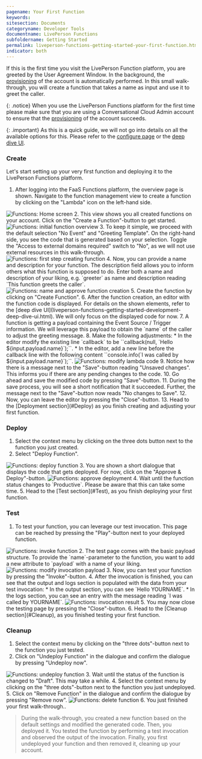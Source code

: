 ```yaml
---
pagename: Your First Function
keywords:
sitesection: Documents
categoryname: Developer Tools
documentname: LivePerson Functions
subfoldername: Getting Started
permalink: liveperson-functions-getting-started-your-first-function.html
indicator: both
---
```


If this is the first time you visit the LivePerson Function platform, you are greeted by the User Agreement Window. In the background, the [provisioning](liveperson-functions-provisioning.html) of the account is automatically performed. In this small walk-through, you will create a function that takes a name as input and use it to greet the caller.

{: .notice}
When you use the LivePerson Functions platform for the first time please make sure that you are using a Conversational Cloud Admin account to ensure that the [provisioning](liveperson-functions-provisioning.html) of the account succeeds.

{: .important}
As this is a quick guide, we will not go into details on all the available options for this. Please refer to the [configure page](liveperson-functions-getting-started-configuration.html) or the [deep dive UI](liveperson-functions-getting-started-development-deep-dive-ui.html).

### Create

Let's start setting up your very first function and deploying it to the LivePerson Functions platform.
1. After logging into the FaaS Functions platform, the overview page is shown. Navigate to the function management view to create a function by clicking on the "Lambda" icon on the left-hand side.
 <img class="fancyimage" alt="Functions: Home screen" src="img/functions/functions_home.png">
2. This view shows you all created functions on your account. Click on the "Create a Function"-button to get started.
 <img class="fancyimage" alt="Functions: initial function overview" src="img/functions/functions_initial_create_function.png">
3. To keep it simple, we proceed with the default selection "No Event" and "Greeting Template". On the right-hand side, you see the code that is generated based on your selection. Toggle the "Access to external domains required" switch to "No", as we will not use external resources in this walk-through.
 <img class="fancyimage" alt="Functions: first step creating function" src="img/functions/functions_first_step_create_function.png">
4. Now, you can provide a name and description for your function. The description field allows you to inform others what this function is supposed to do. Enter both a name and description of your liking, e.g. `greeter` as name and description reading `This function greets the caller`.
 <img class="fancyimage" alt="Functions: name and approve function creation" src="img/functions/functions_name_function.png">
5. Create the function by clicking on "Create Function".
6. After the function creation, an editor with the function code is displayed. For details on the shown elements, refer to the [deep dive UI](liveperson-functions-getting-started-development-deep-dive-ui.html). We will only focus on the displayed code for now.
7. A function is getting a payload containing the Event Source / Trigger information. We will leverage this payload to obtain the `name` of the caller to adjust the greeting message.
8. Make the following adjustments:
    * In the editor modify the existing line `callback` to be ``callback(null, `Hello ${input.payload.name}`);``.
    * In the editor, add a new line before the callback line with the following content ``console.info(`I was called by ${input.payload.name}`);``.
 <img class="fancyimage" alt="Functions: modify lambda code" src="img/functions/functions_modify_code.png">
9. Notice how there is a message next to the "Save"-button reading "Unsaved changes". This informs you if there are any pending changes to the code.
10. Go ahead and save the modified code by pressing "Save"-button.
11. During the save process, you will see a short notification that it succeeded. Further, the message next to the "Save"-button now reads "No changes to Save".
12. Now, you can leave the editor by pressing the "Close"-button.
13. Head to the [Deployment section](#Deploy) as you finish creating and adjusting your first function.

### Deploy

1. Select the context menu by clicking on the three dots button next to the function you just created.
2. Select "Deploy Function".
 <img class="fancyimage" alt="Functions: deploy function" src="img/functions/functions_deploy_function.png">
3. You are shown a short dialogue that displays the code that gets deployed. For now, click on the "Approve & Deploy"-button.
 <img class="fancyimage" alt="Functions: approve deployment" src="img/functions/functions_approve_deployment.png">
4. Wait until the function status changes to `Productive`. Please be aware that this can take some time.
5. Head to the [Test section](#Test), as you finish deploying your first function.

### Test

1. To test your function, you can leverage our test invocation. This page can be reached by pressing the "Play"-button next to your deployed function.
 <img class="fancyimage" alt="Functions: invoke function" src="img/functions/functions_select_invoke.png">
2. The test page comes with the basic payload structure. To provide the `name`-parameter to the function, you want to add a new attribute to `payload` with a name of your liking.
 <img class="fancyimage" alt="Functions: modify invocation payload" src="img/functions/functions_modify_payload.png">
3. Now, you can test your function by pressing the "Invoke"-button.
4. After the invocation is finished, you can see that the output and logs section is populated with the data from your test invocation:
    * In the output section, you can see `Hello YOURNAME`.
    * In the logs section, you can see an entry with the message reading `I was called by YOURNAME`.
 <img class="fancyimage" alt="Functions: invocation result" src="img/functions/functions_invocation_result.png">
5. You may now close the testing page by pressing the "Close"-button.
6. Head to the [Cleanup section](#Cleanup), as you finished testing your first function.

### Cleanup

1. Select the context menu by clicking on the "three dots"-button next to the function you just tested.
2. Click on "Undeploy Function" in the dialogue and confirm the dialogue by pressing "Undeploy now".
 <img class="fancyimage" alt="Functions: undeploy function" src="img/functions/functions_undeploy_function.png">
3. Wait until the status of the function is changed to "Draft". This may take a while.
4. Select the context menu by clicking on the "three dots"-button next to the function you just undeployed.
5. Click on "Remove Function" in the dialogue and confirm the dialogue by pressing "Remove now".
 <img class="fancyimage" alt="Functions: delete function" src="img/functions/functions_delete_function.png">
6. You just finished your first walk-through..

> During the walk-through, you created a new function based on the default settings and modified the generated code. Then, you deployed it. You tested the function by performing a test invocation and observed the output of the invocation. Finally, you first undeployed your function and then removed it, cleaning up your account.
